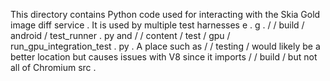 This
directory
contains
Python
code
used
for
interacting
with
the
Skia
Gold
image
diff
service
.
It
is
used
by
multiple
test
harnesses
e
.
g
.
/
/
build
/
android
/
test_runner
.
py
and
/
/
content
/
test
/
gpu
/
run_gpu_integration_test
.
py
.
A
place
such
as
/
/
testing
/
would
likely
be
a
better
location
but
causes
issues
with
V8
since
it
imports
/
/
build
/
but
not
all
of
Chromium
src
.
